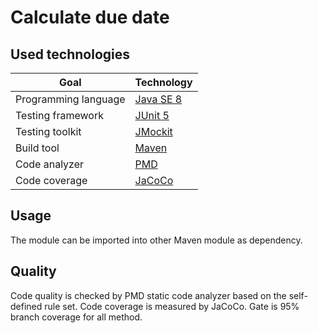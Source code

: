 # Calculate due date

## Used technologies

| Goal                 | Technology |
| -------------------- | ---------- |
| Programming language | [Java SE  8](https://www.oracle.com/technetwork/java/javase/overview/java8-2100321.html) |
| Testing framework    | [JUnit 5](https://junit.org/junit5/) |
| Testing toolkit      | [JMockit](https://jmockit.github.io) |
| Build tool           | [Maven](https://maven.apache.org/) |
| Code analyzer        | [PMD](https://pmd.github.io/) |
| Code coverage        | [JaCoCo](https://www.eclemma.org/jacoco/) |

## Usage

The module can be imported into other Maven module as dependency.

## Quality

Code quality is checked by PMD static code analyzer based on the self-defined rule set.
Code coverage is measured by JaCoCo. Gate is 95% branch coverage for all method.